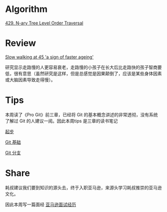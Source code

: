 # Algorithm

[429. N-ary Tree Level Order Traversal](https://github.com/SixPenny/leetcode/blob/master/problems/429.%20N-ary%20Tree%20Level%20Order%20Traversal.md)

# Review

[Slow walking at 45 'a sign of faster ageing'](https://www.bbc.com/news/health-50015982)

研究显示走路慢的人更容易衰老，走路慢的小孩子在长大后比走路快的孩子智商要低，很有意思（虽然研究是这样，但是总感觉是因果颠倒了，应该是某些身体因素或大脑因素导致走得慢）。


# Tips

本周读了《Pro Git》前三章，已经将 Git 的基本概念讲述的非常透彻，没有系统了解过 Git 的人建议一阅。因此本周tips 是三章的读书笔记

[起步](https://github.com/SixPenny/Note/blob/master/Pro%20Git/%E8%B5%B7%E6%AD%A5.md)

[Git 基础](https://github.com/SixPenny/Note/blob/master/Pro%20Git/Git%20%E5%9F%BA%E7%A1%80.md)

[Git 分支](https://github.com/SixPenny/Note/blob/master/Pro%20Git/Git%20%E5%88%86%E6%94%AF.md)


# Share

耗叔建议我们要到知识的源头去，终于入职亚马逊，来源头学习耗叔推崇的亚马逊文化。

因此本周写一篇面经 [亚马逊面试经历](https://my.oschina.net/liufq/blog/3115581)
